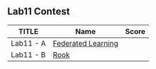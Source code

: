 ## Lab11 Contest

| TITLE     | Name                     | Score |
| --------- | ------------------------ | ----- |
| Lab11 - A | [Federated Learning](A/) |       |
| Lab11 - B | [Rook](B/)               |       |

